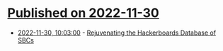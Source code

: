 # [Published on 2022-11-30](index.md)

* [2022-11-30, 10:03:00](https://soylentnews.org/article.pl?sid=22/11/29/1520257&from=rss) - [Rejuvenating the Hackerboards Database of SBCs](https://soylentnews.org/article.pl?sid=22/11/29/1520257&from=rss)
